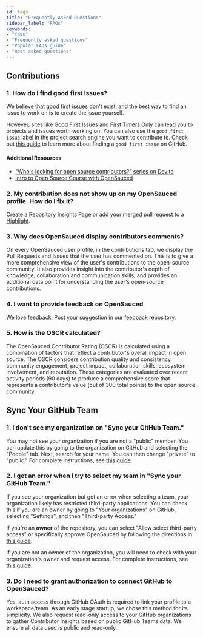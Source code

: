 ```yaml
---
id: faqs
title: "Frequently Asked Questions"
sidebar_label: "FAQs"
keywords: 
- "faqs" 
- "Frequently asked questions" 
- "Popular FAQs guide" 
- "most asked questions" 
---
```


## Contributions

### 1. How do I find good first issues?

We believe that [good first issues don't exist](https://opensauced.pizza/blog/good-first-issues-dont-exist), and the best way to find an issue to work on is to create the issue yourself.

However, sites like [Good First Issues](https://goodfirstissues.com/) and [First Timers Only](https://www.firsttimersonly.com/) can lead you to projects and issues worth working on. You can also use the `good first issue` label in the project search engine you want to contribute to. Check out [this guide](https://www.freecodecamp.org/news/how-to-find-good-first-issues-on-github/) to learn more about finding a `good first issue` on GitHub.

#### Additional Resources

- ["Who's looking for open source contributors?" series on Dev.to](https://dev.to/bekahhw/series/23323)
- [Intro to Open Source Course with OpenSauced](https://opensauced.pizza/learn/)

### 2. My contribution does not show up on my OpenSauced profile. How do I fix it?

Create a [Repository Insights Page](https://app.opensauced.pizza/hub/insights) or add your merged pull request to a [Highlight](https://app.opensauced.pizza/feed).

### 3. Why does OpenSauced display contributors comments?

On every OpenSauced user profile, in the contributions tab, we display the Pull Requests and Issues that the user has commented on. This is to give a more comprehensive view of the user's contributions to the open-source community. It also provides insight into the contributor's depth of knowledge, collaboration and communication skills, and provides an additional data point for understanding the user's open-source contributions.

### 4. I want to provide feedback on OpenSauced

We love feedback. Post your suggestion in our [feedback repository](https://github.com/orgs/open-sauced/discussions).

### 5. How is the OSCR calculated?

The OpenSauced Contributor Rating (OSCR) is calculated using a combination of factors that reflect a contributor's overall impact in open source. The OSCR considers contribution quality and consistency, community engagement, project impact, collaboration skills, ecosystem involvement, and reputation. These categories are evaluated over recent activity periods (90 days) to produce a comprehensive score that represents a contributor's value (out of 300 total points) to the open source community.

## Sync Your GitHub Team

### 1. I don't see my organization on "Sync your GitHub Team."

You may not see your organization if you are not a "public" member. You can update this by going to the organization on GitHub and selecting the "People" tab. Next, search for your name. You can then change "private" to "public." For complete instructions, see [this guide](https://docs.github.com/en/account-and-profile/setting-up-and-managing-your-personal-account-on-github/managing-your-membership-in-organizations/publicizing-or-hiding-organization-membership).

### 2. I get an error when I try to select my team in "Sync your GitHub Team."

If you see your organization but get an error when selecting a team, your organization likely has restricted third-party applications. You can check this if you are an owner by going to "Your organizations" on GitHub, selecting "Settings", and then "Third-party Access."

If you're an **owner** of the repository, you can select "Allow select third-party access" or specifically approve OpenSauced by following the directions in [this guide](https://docs.github.com/en/organizations/managing-oauth-access-to-your-organizations-data/approving-oauth-apps-for-your-organization).

If you are not an owner of the organization, you will need to check with your organization's owner and request access. For complete instructions, see [this guide](https://docs.github.com/en/account-and-profile/setting-up-and-managing-your-personal-account-on-github/managing-your-membership-in-organizations/requesting-organization-approval-for-oauth-apps).

### 3. Do I need to grant authorization to connect GitHub to OpenSauced?

Yes, auth access through GitHub OAuth is required to link your profile to a workspace/team. As an early stage startup, we chose this method for its simplicity. We also request read-only access to your GitHub organizations to gather Contributor Insights based on public GitHub Teams data. We ensure all data used is public and read-only.
